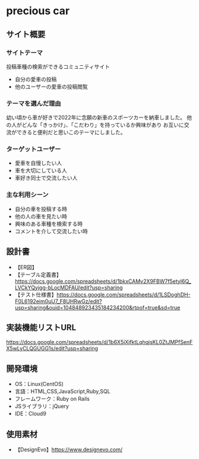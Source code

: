 # <mycar>

# precious car

## サイト概要

### サイトテーマ

投稿車種の検索ができるコミュニティサイト
- 自分の愛車の投稿
- 他のユーザーの愛車の投稿閲覧

### テーマを選んだ理由

幼い頃から車が好きで2022年に念願の新車のスポーツカーを納車しました。
他の人がどんな「きっかけ」、「こだわり」を持っているか興味があり
お互いに交流ができると便利だと思いこのテーマにしました。

### ターゲットユーザー

- 愛車を自慢したい人
- 車を大切にしている人
- 車好き同士で交流したい人

### 主な利用シーン

- 自分の車を投稿する時
- 他の人の車を見たい時
- 興味のある車種を検索する時
- コメントを介して交流したい時

## 設計書
- 【ER図】
- 【テーブル定義書】https://docs.google.com/spreadsheets/d/1bkxCAMv2X9FBW7f5etyl6Q_LVCkYQyjgg-bLocMDFAU/edit?usp=sharing
- 【テスト仕様書】https://docs.google.com/spreadsheets/d/1LSDoghDH-F0L6192eim0uU7_F8UHRwGz/edit?usp=sharing&ouid=104848923435184234200&rtpof=true&sd=true

## 実装機能リストURL

https://docs.google.com/spreadsheets/d/1b6X5jXjfktLqhqjsKL0ZtJMPfSenFX5wLyCLQGUGG1s/edit?usp=sharing

## 開発環境
- OS：Linux(CentOS)
- 言語：HTML,CSS,JavaScript,Ruby,SQL
- フレームワーク：Ruby on Rails
- JSライブラリ：jQuery
- IDE：Cloud9

## 使用素材
- 【DesignEvo】https://www.designevo.com/
